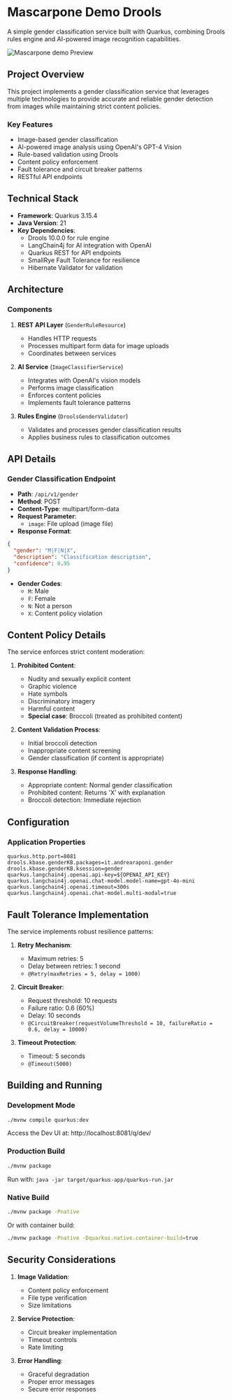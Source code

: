 # Mascarpone Demo Drools

A simple gender classification service built with Quarkus, combining Drools rules engine and AI-powered image recognition capabilities.

![Mascarpone demo Preview](https://i.imgur.com/Mdqgr3w.gif)

## Project Overview

This project implements a gender classification service that leverages multiple technologies to provide accurate and reliable gender detection from images while maintaining strict content policies.

### Key Features

- Image-based gender classification
- AI-powered image analysis using OpenAI's GPT-4 Vision
- Rule-based validation using Drools
- Content policy enforcement
- Fault tolerance and circuit breaker patterns
- RESTful API endpoints

## Technical Stack

- **Framework**: Quarkus 3.15.4
- **Java Version**: 21 
- **Key Dependencies**:
    - Drools 10.0.0 for rule engine
    - LangChain4j for AI integration with OpenAI
    - Quarkus REST for API endpoints
    - SmallRye Fault Tolerance for resilience
    - Hibernate Validator for validation

## Architecture

### Components

1. **REST API Layer** (`GenderRuleResource`)
    - Handles HTTP requests
    - Processes multipart form data for image uploads
    - Coordinates between services

2. **AI Service** (`ImageClassifierService`)
    - Integrates with OpenAI's vision models
    - Performs image classification
    - Enforces content policies
    - Implements fault tolerance patterns

3. **Rules Engine** (`DroolsGenderValidator`)
    - Validates and processes gender classification results
    - Applies business rules to classification outcomes

## API Details

### Gender Classification Endpoint
- **Path**: `/api/v1/gender`
- **Method**: POST
- **Content-Type**: multipart/form-data
- **Request Parameter**:
    - `image`: File upload (image file)
- **Response Format**:
```json
{
  "gender": "M|F|N|X",
  "description": "Classification description",
  "confidence": 0.95
}
```
- **Gender Codes**:
    - `M`: Male
    - `F`: Female
    - `N`: Not a person
    - `X`: Content policy violation

## Content Policy Details

The service enforces strict content moderation:

1. **Prohibited Content**:
    - Nudity and sexually explicit content
    - Graphic violence
    - Hate symbols
    - Discriminatory imagery
    - Harmful content
    - **Special case**: Broccoli (treated as prohibited content)

2. **Content Validation Process**:
    - Initial broccoli detection
    - Inappropriate content screening
    - Gender classification (if content is appropriate)

3. **Response Handling**:
    - Appropriate content: Normal gender classification
    - Prohibited content: Returns 'X' with explanation
    - Broccoli detection: Immediate rejection

## Configuration

### Application Properties
```properties
quarkus.http.port=8081
drools.kbase.genderKB.packages=it.andrearaponi.gender
drools.kbase.genderKB.ksession=gender
quarkus.langchain4j.openai.api-key=${OPENAI_API_KEY}
quarkus.langchain4j.openai.chat-model.model-name=gpt-4o-mini
quarkus.langchain4j.openai.timeout=300s
quarkus.langchain4j.openai.chat-model.multi-modal=true
```

## Fault Tolerance Implementation

The service implements robust resilience patterns:

1. **Retry Mechanism**:
    - Maximum retries: 5
    - Delay between retries: 1 second
    - `@Retry(maxRetries = 5, delay = 1000)`

2. **Circuit Breaker**:
    - Request threshold: 10 requests
    - Failure ratio: 0.6 (60%)
    - Delay: 10 seconds
    - `@CircuitBreaker(requestVolumeThreshold = 10, failureRatio = 0.6, delay = 10000)`

3. **Timeout Protection**:
    - Timeout: 5 seconds
    - `@Timeout(5000)`

## Building and Running

### Development Mode
```bash
./mvnw compile quarkus:dev
```
Access the Dev UI at: http://localhost:8081/q/dev/

### Production Build
```bash
./mvnw package
```
Run with: `java -jar target/quarkus-app/quarkus-run.jar`

### Native Build
```bash
./mvnw package -Pnative
```
Or with container build:
```bash
./mvnw package -Pnative -Dquarkus.native.container-build=true
```


## Security Considerations

1. **Image Validation**:
    - Content policy enforcement
    - File type verification
    - Size limitations

2. **Service Protection**:
    - Circuit breaker implementation
    - Timeout controls
    - Rate limiting

3. **Error Handling**:
    - Graceful degradation
    - Proper error messages
    - Secure error responses

